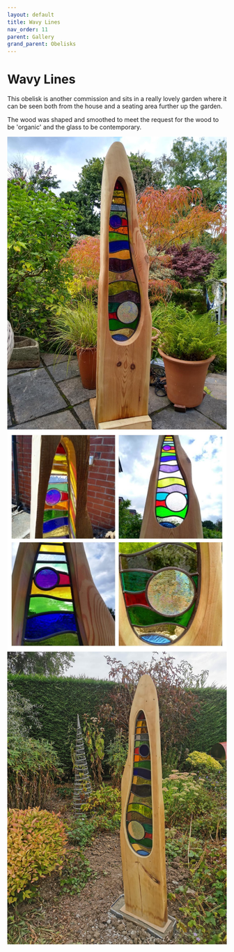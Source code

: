 ```yaml
---
layout: default
title: Wavy Lines
nav_order: 11
parent: Gallery
grand_parent: Obelisks
---
```


# Wavy Lines

This obelisk is another commission and sits in a really lovely garden where it can be seen both from the house and a seating area further up the garden.

The wood was shaped and smoothed to meet the request for the wood to be 'organic' and the glass to be contemporary.

![Wavy Lines](/images/wavylines.jpg)
![Collage](/images/wavylinescollage.jpg)
![In-Situ](/images/wavylinesinsitu.jpg)
